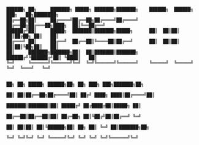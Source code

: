 <code>
██████╗ ██╗     ███████╗ █████╗ ███████╗███████╗    ██████╗  ██████╗ ███╗   ██╗████████╗    
██╔══██╗██║     ██╔════╝██╔══██╗██╔════╝██╔════╝    ██╔══██╗██╔═══██╗████╗  ██║╚══██╔══╝    
██████╔╝██║     █████╗  ███████║███████╗█████╗      ██║  ██║██║   ██║██╔██╗ ██║   ██║       
██╔═══╝ ██║     ██╔══╝  ██╔══██║╚════██║██╔══╝      ██║  ██║██║   ██║██║╚██╗██║   ██║       
██║     ███████╗███████╗██║  ██║███████║███████╗    ██████╔╝╚██████╔╝██║ ╚████║   ██║       
╚═╝     ╚══════╝╚══════╝╚═╝  ╚═╝╚══════╝╚══════╝    ╚═════╝  ╚═════╝ ╚═╝  ╚═══╝   ╚═╝       
                                                                                            
██╗  ██╗ █████╗  ██████╗██╗  ██╗    ███╗   ███╗███████╗██╗                                  
██║  ██║██╔══██╗██╔════╝██║ ██╔╝    ████╗ ████║██╔════╝██║                                  
███████║███████║██║     █████╔╝     ██╔████╔██║█████╗  ██║                                  
██╔══██║██╔══██║██║     ██╔═██╗     ██║╚██╔╝██║██╔══╝  ╚═╝                                  
██║  ██║██║  ██║╚██████╗██║  ██╗    ██║ ╚═╝ ██║███████╗██╗                                  
╚═╝  ╚═╝╚═╝  ╚═╝ ╚═════╝╚═╝  ╚═╝    ╚═╝     ╚═╝╚══════╝╚═╝
</code>
